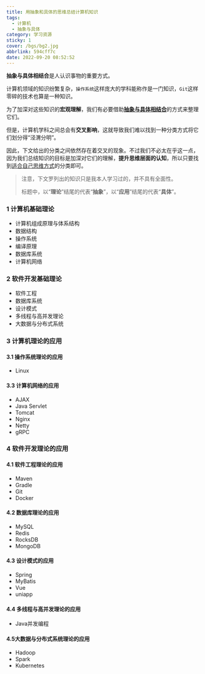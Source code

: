 ```yaml
---
title: 用抽象和具体的思维总结计算机知识
tags:
  - 计算机
  - 抽象与具体
category: 学习资源
sticky: 1
cover: /bgs/bg2.jpg
abbrlink: 594cff7c
date: 2022-09-20 08:52:52
---
```


  

**抽象与具体相结合**是人认识事物的重要方式。

计算机领域的知识纷繁复杂，`操作系统`这样庞大的学科能称作是一门知识，`Git`这样零碎的技术也算是一种知识。

为了加深对这些知识的**宏观理解**，我们有必要借助<u>**抽象与具体相结合**</u>的方式来整理它们。

但是，计算机学科之间总会有**交叉影响**，这就导致我们难以找到一种分类方式将它们划分得“泾渭分明”。

因此，下文给出的分类之间依然存在着交叉的现象。不过我们不必太在乎这一点，因为我们总结知识的目标是加深对它们的理解，**提升思维层面的认知**，所以只要找到<u>适合自己思维方式</u>的分类即可。



> 注意，下文罗列出的知识只是我本人学习过的，并不具有全面性。
>
> 标题中，以“**理论**”结尾的代表“**抽象**”，以“**应用**”结尾的代表“**具体**”。

### 1 计算机基础理论

- 计算机组成原理与体系结构
- 数据结构
- 操作系统
- 编译原理
- 数据库系统
- 计算机网络



### 2 软件开发基础理论

- 软件工程
- 数据库系统
- 设计模式
- 多线程与高并发理论
- 大数据与分布式系统



### 3 计算机理论的应用

#### 3.1 操作系统理论的应用

- Linux



#### 3.3 计算机网络的应用

- AJAX
- Java Servlet
- Tomcat
- Nginx
- Netty
- gRPC



### 4 软件开发理论的应用

#### 4.1 软件工程理论的应用

- Maven
- Gradle
- Git
- Docker



#### 4.2 数据库理论的应用

- MySQL
- Redis
- RocksDB
- MongoDB



#### 4.3 设计模式的应用

- Spring
- MyBatis
- Vue
- uniapp



#### 4.4 多线程与高并发理论的应用

- Java并发编程



#### 4.5大数据与分布式系统理论的应用

- Hadoop
- Spark
- Kubernetes